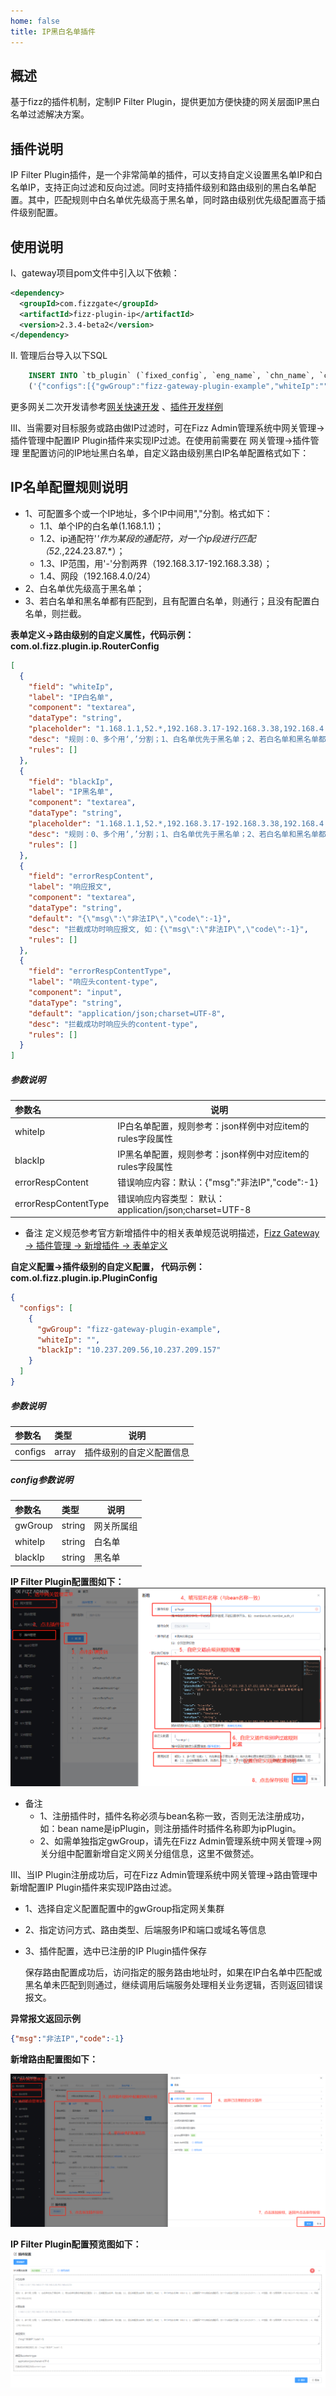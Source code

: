 ```yaml
---
home: false
title: IP黑白名单插件
---
```


## 概述

基于fizz的插件机制，定制IP Filter Plugin，提供更加方便快捷的网关层面IP黑白名单过滤解决方案。

## 插件说明

IP Filter Plugin插件，是一个非常简单的插件，可以支持自定义设置黑名单IP和白名单IP，支持正向过滤和反向过滤。同时支持插件级别和路由级别的黑白名单配置。其中，匹配规则中白名单优先级高于黑名单，同时路由级别优先级配置高于插件级别配置。

## 使用说明
I、gateway项目pom文件中引入以下依赖：

```xml
<dependency>
  <groupId>com.fizzgate</groupId>
  <artifactId>fizz-plugin-ip</artifactId>
  <version>2.3.4-beta2</version>
</dependency>
```

II. 管理后台导入以下SQL

 ```sql
     INSERT INTO `tb_plugin` (`fixed_config`, `eng_name`, `chn_name`, `config`, `order`, `instruction`, `type`, `create_user`, `create_dept`, `create_time`, `update_user`, `update_time`, `status`, `is_deleted`) VALUES 
     ('{"configs":[{"gwGroup":"fizz-gateway-plugin-example","whiteIp":"","blackIp":"10.237.125.2,10.237.125.11"}]}', 'ipPlugin', 'IP黑白名单插件', '[{"field":"whiteIp","label":"IP白名单","component":"textarea","dataType":"string","placeholder":"1.168.1.1,52.*,192.168.3.17-192.168.3.38,192.168.4.0/24","desc":"规则：0、多个用‘,’分割；1、白名单优先于黑名单；2、若白名单和黑名单都没匹配到；2.1、且有配置白名单，则拦截；2.2、且没有配置白名单，则通行。格式：1、单个IP的白名单(1.168.1.1)；2、ip通配符'*'作为某段的通配符，对一个ip段进行匹配（52.*,224.23.87.*）；3、IP范围，用'-'分割两界（192.168.3.17-192.168.3.38）；4、网段（192.168.4.0/24）","rules":[]},{"field":"blackIp","label":"IP黑名单","component":"textarea","dataType":"string","placeholder":"1.168.1.1,52.*,192.168.3.17-192.168.3.38,192.168.4.0/24","desc":"规则：0、多个用‘,’分割；1、白名单优先于黑名单；2、若白名单和黑名单都没匹配到；2.1、且有配置白名单，则拦截；2.2、且没有配置白名单，则通行。格式：1、单个IP的白名单(1.168.1.1)；2、ip通配符'*'作为某段的通配符，对一个ip段进行匹配（52.*,224.23.87.*）；3、IP范围，用'-'分割两界（192.168.3.17-192.168.3.38）；4、网段（192.168.4.0/24）","rules":[]},{"field":"errorRespContent","label":"响应报文","component":"textarea","dataType":"string","default":"{\"msg\":\"非法IP\",\"code\":-1}","desc":"拦截成功时响应报文, 如：{\"msg\":\"非法IP\",\"code\":-1}","rules":[]},{"field":"errorRespContentType","label":"响应头content-type","component":"input","dataType":"string","default":"application/json;charset=UTF-8","desc":"拦截成功时响应头的content-type","rules":[]}]', 1, '规则：0、多个用‘,’分割；1、白名单优先于黑名单；2、若白名单和黑名单都没匹配到；2.1、且有配置白名单，则拦截；2.2、且没有配置白名单，则通行。格式：1、单个IP的白名单(1.168.1.1)；2、ip通配符'*'作为某段的通配符，对一个ip段进行匹配（52.*,224.23.87.*）；3、IP范围，用'-'分割两界（192.168.3.17-192.168.3.38）；4、网段（192.168.4.0/24）', 2, NULL, NULL, NULL, NULL, NULL, 1, 0);
 ```

更多网关二次开发请参考[网关快速开发](https://www.fizzgate.com/fizz/guide/fast-dev/fast-dev.html) 、[插件开发样例](https://www.fizzgate.com/fizz/guide/plugin/)

III、当需要对目标服务或路由做IP过滤时，可在Fizz Admin管理系统中网关管理->插件管理中配置IP Plugin插件来实现IP过滤。在使用前需要在 网关管理->插件管理 里配置访问的IP地址黑白名单，自定义路由级别黑白IP名单配置格式如下：

## IP名单配置规则说明
- 1、可配置多个或一个IP地址，多个IP中间用","分割。格式如下：
  - 1.1、单个IP的白名单(1.168.1.1)；
  - 1.2、ip通配符'*'作为某段的通配符，对一个ip段进行匹配（52.*,224.23.87.*）；
  - 1.3、IP范围，用'-'分割两界（192.168.3.17-192.168.3.38）；
  - 1.4、网段（192.168.4.0/24）
- 2、白名单优先级高于黑名单；
- 3、若白名单和黑名单都有匹配到，且有配置白名单，则通行；且没有配置白名单，则拦截。

**表单定义->路由级别的自定义属性，代码示例：com.ol.fizz.plugin.ip.RouterConfig**
```json
[
  {
    "field": "whiteIp",
    "label": "IP白名单",
    "component": "textarea",
    "dataType": "string",
    "placeholder": "1.168.1.1,52.*,192.168.3.17-192.168.3.38,192.168.4.0/24",
    "desc": "规则：0、多个用‘,’分割；1、白名单优先于黑名单；2、若白名单和黑名单都没匹配到；2.1、且有配置白名单，则拦截；2.2、且没有配置白名单，则通行。格式：1、单个IP的白名单(1.168.1.1)；2、ip通配符'*'作为某段的通配符，对一个ip段进行匹配（52.*,224.23.87.*）；3、IP范围，用'-'分割两界（192.168.3.17-192.168.3.38）；4、网段（192.168.4.0/24）",
    "rules": []
  },
  {
    "field": "blackIp",
    "label": "IP黑名单",
    "component": "textarea",
    "dataType": "string",
    "placeholder": "1.168.1.1,52.*,192.168.3.17-192.168.3.38,192.168.4.0/24",
    "desc": "规则：0、多个用‘,’分割；1、白名单优先于黑名单；2、若白名单和黑名单都没匹配到；2.1、且有配置白名单，则拦截；2.2、且没有配置白名单，则通行。格式：1、单个IP的白名单(1.168.1.1)；2、ip通配符'*'作为某段的通配符，对一个ip段进行匹配（52.*,224.23.87.*）；3、IP范围，用'-'分割两界（192.168.3.17-192.168.3.38）；4、网段（192.168.4.0/24）",
    "rules": []
  },
  {
    "field": "errorRespContent",
    "label": "响应报文",
    "component": "textarea",
    "dataType": "string",
    "default": "{\"msg\":\"非法IP\",\"code\":-1}",
    "desc": "拦截成功时响应报文, 如：{\"msg\":\"非法IP\",\"code\":-1}",
    "rules": []
  },
  {
    "field": "errorRespContentType",
    "label": "响应头content-type",
    "component": "input",
    "dataType": "string",
    "default": "application/json;charset=UTF-8",
    "desc": "拦截成功时响应头的content-type",
    "rules": []
  }
]
```

##### 参数说明

|参数名|说明|
|:----    |-----   |
| whiteIp | IP白名单配置，规则参考：json样例中对应item的rules字段属性  |
| blackIp | IP黑名单配置，规则参考：json样例中对应item的rules字段属性  |
| errorRespContent | 错误响应内容：默认：{"msg":"非法IP","code":-1} |
| errorRespContentType | 错误响应内容类型： 默认：application/json;charset=UTF-8|


- 备注
  定义规范参考官方新增插件中的相关表单规范说明描述，[Fizz Gateway -> 插件管理 -> 新增插件 -> 表单定义](http://fizzgate.com/guide/manager/manager_plugin.html#%E6%A6%82%E8%BF%B0)

**自定义配置->插件级别的自定义配置， 代码示例：com.ol.fizz.plugin.ip.PluginConfig**

```json
{
  "configs": [
    {
      "gwGroup": "fizz-gateway-plugin-example",
      "whiteIp": "",
      "blackIp": "10.237.209.56,10.237.209.157"
    }
  ]
}
```

##### 参数说明

|参数名|类型|说明|
|:---- |:----- |-----   |
| configs |array  | 插件级别的自定义配置信息  |

##### config参数说明

|参数名|类型|说明|
|:---- |:----- |-----   |
| gwGroup | string  | 网关所属组  |
| whiteIp | string  | 白名单  |
| blackIp | string  | 黑名单  |

**IP Filter Plugin配置图如下：**
![](doc/Register_IP_Filter_Plugin.png)

- 备注
  - 1、注册插件时，插件名称必须与bean名称一致，否则无法注册成功，如：bean name是ipPlugin，则注册插件时插件名称即为ipPlugin。
  - 2、如需单独指定gwGroup，请先在Fizz Admin管理系统中网关管理->网关分组中配置新增自定义网关分组信息，这里不做赘述。


III、当IP Plugin注册成功后，可在Fizz Admin管理系统中网关管理->路由管理中新增配置IP Plugin插件来实现IP路由过滤。
- 1、选择自定义配置配置中的gwGroup指定网关集群
- 2、指定访问方式、路由类型、后端服务IP和端口或域名等信息
- 3、插件配置，选中已注册的IP Plugin插件保存

  保存路由配置成功后，访问指定的服务路由地址时，如果在IP白名单中匹配或黑名单未匹配到则通过，继续调用后端服务处理相关业务逻辑，否则返回错误报文。

**异常报文返回示例**
```json
{"msg":"非法IP","code":-1}
```
**新增路由配置图如下：**

![](doc/Add_Routing_Config.png)

**IP Filter Plugin配置预览图如下：**
![](doc/IP_Plugin_Config_Preview.png)



